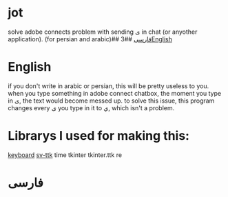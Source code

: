 # jot
solve adobe connects problem with sending ی in chat (or anyother application). (for persian and arabic)##
[فارسی](https://github.com/BardiaB8/jot#فارسی)
##3[English](https://github.com/BardiaB8/jot#English)
# English
if you don't write in arabic or persian, this will be pretty useless to you.
when you type something in adobe connect chatbox, the moment you type in ی, the text would become messed up. to solve this issue, this program changes every ی you type in it to ي, which isn't a problem.
# Librarys I used for making this:
[keyboard](https://github.com/boppreh/keyboard)
[sv-ttk](https://github.com/rdbende/Sun-Valley-ttk-theme)
time
tkinter
tkinter.ttk
re
# فارسی
